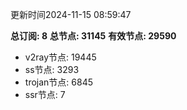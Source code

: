 更新时间2024-11-15 08:59:47

**总订阅: 8**
**总节点: 31145**
**有效节点: 29590**
- v2ray节点: 19445
- ss节点: 3293
- trojan节点: 6845
- ssr节点: 7
